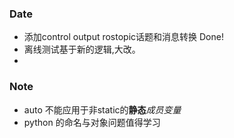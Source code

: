 ### Date
- 添加control output rostopic话题和消息转换 Done!
- 离线测试基于新的逻辑,大改。
- 
### Note
- auto 不能应用于非static的**静态***成员变量* 
- python 的命名与对象问题值得学习